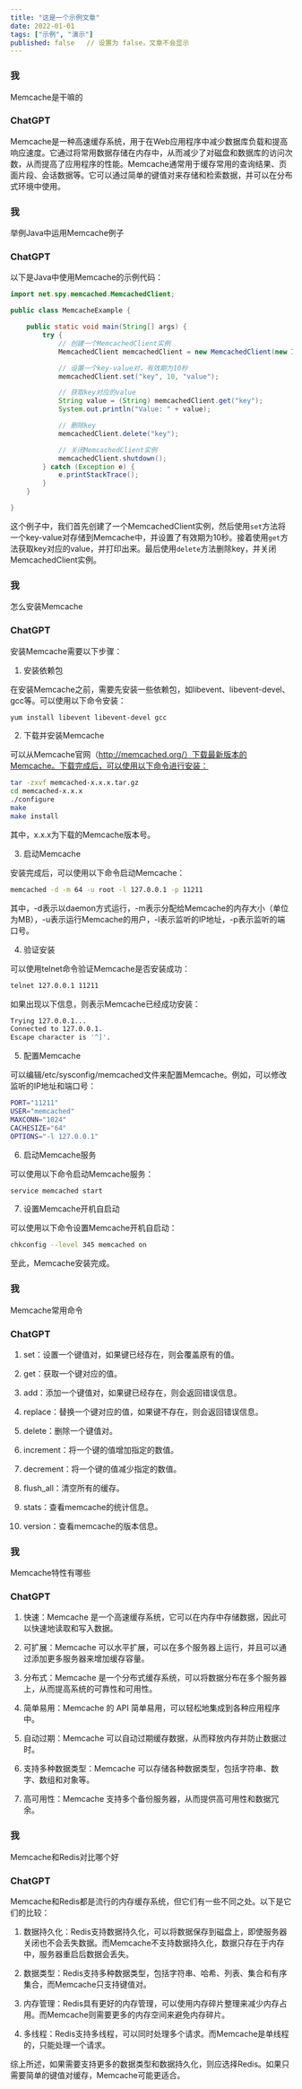 ```yaml
---
title: "这是一个示例文章"
date: 2022-01-01
tags: ["示例", "演示"]
published: false   // 设置为 false，文章不会显示
---
```

### 我

Memcache是干嘛的



### ChatGPT

Memcache是一种高速缓存系统，用于在Web应用程序中减少数据库负载和提高响应速度。它通过将常用数据存储在内存中，从而减少了对磁盘和数据库的访问次数，从而提高了应用程序的性能。Memcache通常用于缓存常用的查询结果、页面片段、会话数据等。它可以通过简单的键值对来存储和检索数据，并可以在分布式环境中使用。



### 我

举例Java中运用Memcache例子



### ChatGPT

以下是Java中使用Memcache的示例代码：

```java
import net.spy.memcached.MemcachedClient;

public class MemcacheExample {

    public static void main(String[] args) {
        try {
            // 创建一个MemcachedClient实例
            MemcachedClient memcachedClient = new MemcachedClient(new InetSocketAddress("localhost", 11211));

            // 设置一个key-value对，有效期为10秒
            memcachedClient.set("key", 10, "value");

            // 获取key对应的value
            String value = (String) memcachedClient.get("key");
            System.out.println("Value: " + value);

            // 删除key
            memcachedClient.delete("key");

            // 关闭MemcachedClient实例
            memcachedClient.shutdown();
        } catch (Exception e) {
            e.printStackTrace();
        }
    }

}
```

这个例子中，我们首先创建了一个MemcachedClient实例，然后使用`set`方法将一个key-value对存储到Memcache中，并设置了有效期为10秒。接着使用`get`方法获取key对应的value，并打印出来。最后使用`delete`方法删除key，并关闭MemcachedClient实例。



### 我

怎么安装Memcache



### ChatGPT

安装Memcache需要以下步骤：

1. 安装依赖包

在安装Memcache之前，需要先安装一些依赖包，如libevent、libevent-devel、gcc等。可以使用以下命令安装：

```bash
yum install libevent libevent-devel gcc
```

2. 下载并安装Memcache

可以从Memcache官网（http://memcached.org/）下载最新版本的Memcache。下载完成后，可以使用以下命令进行安装：

```bash
tar -zxvf memcached-x.x.x.tar.gz
cd memcached-x.x.x
./configure
make
make install
```

其中，x.x.x为下载的Memcache版本号。

3. 启动Memcache

安装完成后，可以使用以下命令启动Memcache：

```bash
memcached -d -m 64 -u root -l 127.0.0.1 -p 11211
```

其中，-d表示以daemon方式运行，-m表示分配给Memcache的内存大小（单位为MB），-u表示运行Memcache的用户，-l表示监听的IP地址，-p表示监听的端口号。

4. 验证安装

可以使用telnet命令验证Memcache是否安装成功：

```bash
telnet 127.0.0.1 11211
```

如果出现以下信息，则表示Memcache已经成功安装：

```bash
Trying 127.0.0.1...
Connected to 127.0.0.1.
Escape character is '^]'.
```

5. 配置Memcache

可以编辑/etc/sysconfig/memcached文件来配置Memcache。例如，可以修改监听的IP地址和端口号：

```bash
PORT="11211"
USER="memcached"
MAXCONN="1024"
CACHESIZE="64"
OPTIONS="-l 127.0.0.1"
```

6. 启动Memcache服务

可以使用以下命令启动Memcache服务：

```bash
service memcached start
```

7. 设置Memcache开机自启动

可以使用以下命令设置Memcache开机自启动：

```bash
chkconfig --level 345 memcached on
```

至此，Memcache安装完成。



### 我

Memcache常用命令



### ChatGPT

1. set：设置一个键值对，如果键已经存在，则会覆盖原有的值。

2. get：获取一个键对应的值。

3. add：添加一个键值对，如果键已经存在，则会返回错误信息。

4. replace：替换一个键对应的值，如果键不存在，则会返回错误信息。

5. delete：删除一个键值对。

6. increment：将一个键的值增加指定的数值。

7. decrement：将一个键的值减少指定的数值。

8. flush_all：清空所有的缓存。

9. stats：查看memcache的统计信息。

10. version：查看memcache的版本信息。



### 我

Memcache特性有哪些



### ChatGPT

1. 快速：Memcache 是一个高速缓存系统，它可以在内存中存储数据，因此可以快速地读取和写入数据。

2. 可扩展：Memcache 可以水平扩展，可以在多个服务器上运行，并且可以通过添加更多服务器来增加缓存容量。

3. 分布式：Memcache 是一个分布式缓存系统，可以将数据分布在多个服务器上，从而提高系统的可靠性和可用性。

4. 简单易用：Memcache 的 API 简单易用，可以轻松地集成到各种应用程序中。

5. 自动过期：Memcache 可以自动过期缓存数据，从而释放内存并防止数据过时。

6. 支持多种数据类型：Memcache 可以存储各种数据类型，包括字符串、数字、数组和对象等。

7. 高可用性：Memcache 支持多个备份服务器，从而提供高可用性和数据冗余。



### 我

Memcache和Redis对比哪个好



### ChatGPT

Memcache和Redis都是流行的内存缓存系统，但它们有一些不同之处。以下是它们的比较：

1. 数据持久化：Redis支持数据持久化，可以将数据保存到磁盘上，即使服务器关闭也不会丢失数据。而Memcache不支持数据持久化，数据只存在于内存中，服务器重启后数据会丢失。

2. 数据类型：Redis支持多种数据类型，包括字符串、哈希、列表、集合和有序集合，而Memcache只支持键值对。

3. 内存管理：Redis具有更好的内存管理，可以使用内存碎片整理来减少内存占用。而Memcache则需要更多的内存空间来避免内存碎片。

4. 多线程：Redis支持多线程，可以同时处理多个请求。而Memcache是单线程的，只能处理一个请求。

综上所述，如果需要支持更多的数据类型和数据持久化，则应选择Redis。如果只需要简单的键值对缓存，Memcache可能更适合。